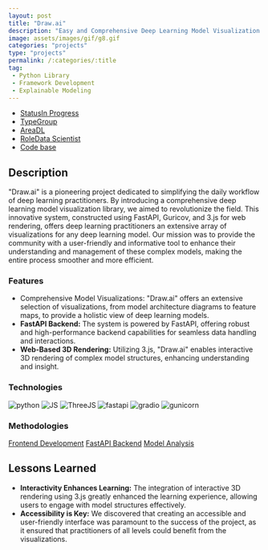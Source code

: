 ```yaml
---
layout: post
title: "Draw.ai"
description: "Easy and Comprehensive Deep Learning Model Visualization Library"
image: assets/images/gif/g8.gif
categories: "projects"
type: "projects"
permalink: /:categories/:title
tag:
 - Python Library
 - Framework Development
 - Explainable Modeling
---
```


<div id="main">
	<section id='second'>
		<div class="inner no-padding">
			<div class="tag-container">
                    <ul class="actions">
                        <li><a href="#" class="button special small disable">Status</a><a href="#" class="button small disable">In Progress</a></li>
                        <li><a href="#" class="button special small disable">Type</a><a href="#" class="button small disable">Group</a></li>
                        <li><a href="#" class="button special small disable">Area</a><a href="#" class="button small disable">DL</a></li>
						<li><a href="#" class="button special small disable">Role</a><a href="#" class="button small disable">Data Scientist</a></li>
						<li><a href="#" class="button special small disable"><i class="fab fa-github"></i></a><a href="#link" class="button small">Code base</a></li>
                    </ul>
            </div>
			<div>
				<h2>Description</h2>
				<p>"Draw.ai" is a pioneering project dedicated to simplifying the daily workflow of deep learning practitioners. By introducing a comprehensive deep learning model visualization library, we aimed to revolutionize the field. This innovative system, constructed using FastAPI, Guricov, and 3.js for web rendering, offers deep learning practitioners an extensive array of visualizations for any deep learning model. Our mission was to provide the community with a user-friendly and informative tool to enhance their understanding and management of these complex models, making the entire process smoother and more efficient.</p>
					<h3>Features</h3>
					<ul class='fa-ul'>
						<li><i class="fa-li fa fa-check-square"></i>Comprehensive Model Visualizations:</b> "Draw.ai" offers an extensive selection of visualizations, from model architecture diagrams to feature maps, to provide a holistic view of deep learning models.</li>
						<li><i class="fa-li fa fa-check-square"></i><b>FastAPI Backend:</b> The system is powered by FastAPI, offering robust and high-performance backend capabilities for seamless data handling and interactions.</li>
						<li><i class="fa-li fa fa-check-square"></i><b>Web-Based 3D Rendering:</b> Utilizing 3.js, "Draw.ai" enables interactive 3D rendering of complex model structures, enhancing understanding and insight.</li>
					</ul>
			</div>
			<div class="row">
				<div class="6u 12u$(small)">
					<h3>Technologies</h3>
					<div class='logos-container'>
						<img src="{{site.baseurl}}/assets/images/logos/python.png" alt="python" class="logos">
						<img src="{{site.baseurl}}/assets/images/logos/JS.png" alt="JS" class="logos">
						<img src="{{site.baseurl}}/assets/images/logos/threejs.png" alt="ThreeJS" class="logos">
						<img src="{{site.baseurl}}/assets/images/logos/fastapi.png" alt="fastapi" class="logos">
						<img src="{{site.baseurl}}/assets/images/logos/gradio.png" alt="gradio" class="logos">
						<img src="{{site.baseurl}}/assets/images/logos/gunicorn.png" alt="gunicorn" class="logos">
					</div>
				</div>
				<div class="6u$ 12u$(small) ">
					<h3>Methodologies</h3>
					<p>
					  <a href="#" class="button small disable">Frontend Development</a>
					  <a href="#" class="button small disable">FastAPI Backend</a>
					  <a href="#" class="button small disable">Model Analysis</a></p>
				</div>
			</div>
		</div>
	</section>
	<section id='third'>
		<div class="inner no-padding">
			<!-- <div>
				<h2>Project Visualization</h2>
				<div id="slider">  
					<div class="slides">  
					<img src="https://hhsbanner.com/wp-content/uploads/2019/03/victoria_falls-900x300.jpg" width="100%" />
					</div>
					<div class="slides">  
					<img src="https://blog.cognifit.com/wp-content/uploads/2019/11/hiking-900x300.jpg" width="100%" />
					</div>
					<div class="slides">  
					<img src="https://travelfree.info/wp-content/uploads/2018/02/croatia-waterfall-in-deep-forest-of-Cr-12755165-900x300.jpg" width="100%" />
					</div> 
					<div class="slides">  
					<img src="https://www.piemonturismo.it/site/wp-content/uploads/2014/07/13-laghi-grande.jpg" width="100%" />
					</div> 
					<div class="slides">  
					<img src="https://improvephotography.com/wp-content/uploads/2017/09/Julian-Baird-20170914-3-900px.jpg" width="100%" />
					</div>  
				</div>
				<script src="{{ site.baseurl }}assets/js/image_slider.js"></script>
			</div> -->
			<div>
				<h2>Lessons Learned</h2>
				<ul class='fa-ul'>
					<li><i class="fa-li fa fa-check-square"></i><b>Interactivity Enhances Learning:</b> The integration of interactive 3D rendering using 3.js greatly enhanced the learning experience, allowing users to engage with model structures effectively.</li>
					<li><i class="fa-li fa fa-check-square"></i><b>Accessibility is Key:</b> We discovered that creating an accessible and user-friendly interface was paramount to the success of the project, as it ensured that practitioners of all levels could benefit from the visualizations.</li>
				</ul>
			</div>
		</div>
	</section>
</div>



	

